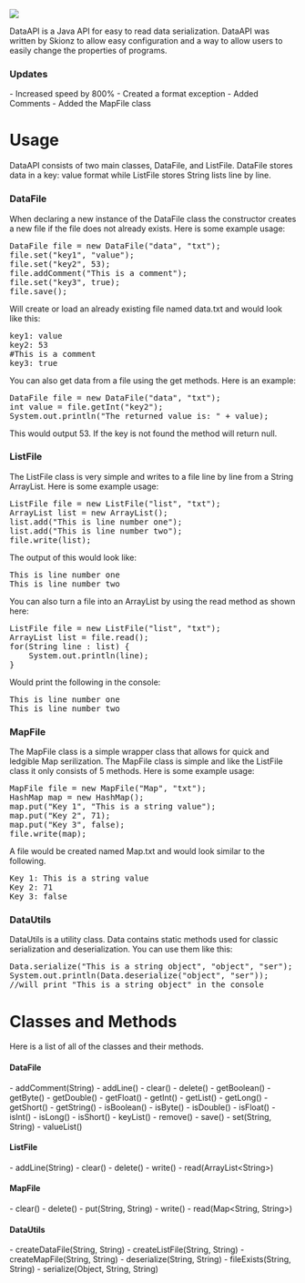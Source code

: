 <img src="http://i.imgur.com/n1D4KHV.png"></img>

DataAPI is a Java API for easy to read data serialization. DataAPI was written by Skionz to allow easy configuration and a way to allow users to easily change the properties of programs.

<h3>Updates</h3>
- Increased speed by 800%
- Created a format exception
- Added Comments
- Added the MapFile class

Usage
=====
DataAPI consists of two main classes, DataFile, and ListFile. DataFile stores data in a key: value format while ListFile stores String lists line by line.

<h3>DataFile</h3>
When declaring a new instance of the DataFile class the constructor creates a new file if the file does not already exists. Here is some example usage:
<br>
<pre>
DataFile file = new DataFile("data", "txt");
file.set("key1", "value");
file.set("key2", 53);
file.addComment("This is a comment");
file.set("key3", true);
file.save();
</pre>
Will create or load an already existing file named data.txt and would look like this:
<pre>
key1: value
key2: 53
#This is a comment
key3: true
</pre>

You can also get data from a file using the get methods. Here is an example:

<pre>
DataFile file = new DataFile("data", "txt");
int value = file.getInt("key2");
System.out.println("The returned value is: " + value);
</pre>

This would output 53. If the key is not found the method will return null.
<h3>ListFile</h3>
The ListFile class is very simple and writes to a file line by line from a String ArrayList. Here is some example usage:

<pre>
ListFile file = new ListFile("list", "txt");
ArrayList<String> list = new ArrayList<String>();
list.add("This is line number one");
list.add("This is line number two");
file.write(list);
</pre>

The output of this would look like:
<pre>
This is line number one
This is line number two
</pre>

You can also turn a file into an ArrayList<String> by using the read method as shown here:

<pre>
ListFile file = new ListFile("list", "txt");
ArrayList<String> list = file.read();
for(String line : list) {
    System.out.println(line);
}
</pre>

Would print the following in the console:
<pre>
This is line number one
This is line number two
</pre>

<h3>MapFile</h3>
The MapFile class is a simple wrapper class that allows for quick and ledgible Map serilization. The MapFile class is simple and like the ListFile class it only consists of 5 methods. Here is some example usage:
<pre>
MapFile file = new MapFile("Map", "txt");
HashMap<String, Object> map = new HashMap<String, Object>();
map.put("Key 1", "This is a string value");
map.put("Key 2", 71);
map.put("Key 3", false);
file.write(map);
</pre>

A file would be created named Map.txt and would look similar to the following.
<pre>
Key 1: This is a string value
Key 2: 71
Key 3: false
</pre>

<h3>DataUtils</h3>
DataUtils is a utility class. Data contains static methods used for classic serialization and deserialization. You can use them like this:

<pre>
Data.serialize("This is a string object", "object", "ser");
System.out.println(Data.deserialize("object", "ser"));
//will print "This is a string object" in the console
</pre>

Classes and Methods
====================
Here is a list of all of the classes and their methods.

<h4>DataFile</h4>
- addComment(String)
- addLine()
- clear()
- delete()
- getBoolean()
- getByte()
- getDouble()
- getFloat()
- getInt()
- getList()
- getLong()
- getShort()
- getString()
- isBoolean()
- isByte()
- isDouble()
- isFloat()
- isInt()
- isLong()
- isShort()
- keyList()
- remove()
- save()
- set(String, String)
- valueList()

<h4>ListFile</h4>
- addLine(String)
- clear()
- delete()
- write()
- read(ArrayList&lt;String&gt;)

<h4>MapFile</h4>
- clear()
- delete()
- put(String, String)
- write()
- read(Map&lt;String, String&gt;)
 
<h4>DataUtils</h4>
- createDataFile(String, String)
- createListFile(String, String)
- createMapFile(String, String)
- deserialize(String, String)
- fileExists(String, String)
- serialize(Object, String, String)